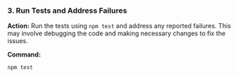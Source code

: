 ### 3. Run Tests and Address Failures

**Action:** Run the tests using `npm test` and address any reported failures. This may involve debugging the code and making necessary changes to fix the issues.

**Command:**

```bash
npm test